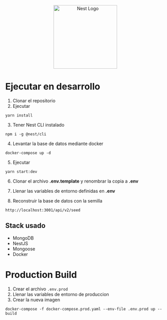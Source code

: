 <p align="center">
  <a href="http://nestjs.com/" target="blank"><img src="https://nestjs.com/img/logo-small.svg" width="200" alt="Nest Logo" /></a>
</p>

# Ejecutar en desarrollo 

1. Clonar el repositorio
2. Ejecutar
```
yarn install
```
3. Tener Nest CLI instalado
```
npm i -g @nest/cli
```
4. Levantar la base de datos mediante docker
```
docker-compose up -d

```
5. Ejecutar
```
yarn start:dev

```
6. Clonar el archivo __.env.template__ y renombrar la copia a __.env__

7. Llenar las variables de entorno definidas en __.env__

8. Reconstruir la base de datos con la semilla
```
http://localhost:3001/api/v2/seed
```

## Stack usado
* MongoDB
* NestJS
* Mongoose
* Docker

# Production Build
1. Crear el archivo  ```.env.prod```
2. Llenar las variables de entorno de produccion
3. Crear la nueva imagen
```
docker-compose -f docker-compose.prod.yaml --env-file .env.prod up --build
```